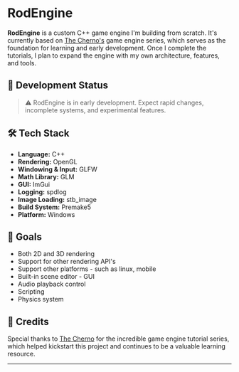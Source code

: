 # RodEngine

**RodEngine** is a custom C++ game engine I'm building from scratch. It's currently based on [The Cherno's](https://www.youtube.com/@TheCherno) game engine series, which serves as the foundation for learning and early development. Once I complete the tutorials, I plan to expand the engine with my own architecture, features, and tools.

## 🚧 Development Status

> ⚠️ RodEngine is in early development. Expect rapid changes, incomplete systems, and experimental features.

## 🛠 Tech Stack

- **Language:** C++  
- **Rendering:** OpenGL 
- **Windowing & Input:** GLFW  
- **Math Library:** GLM  
- **GUI:** ImGui  
- **Logging:** spdlog  
- **Image Loading:** stb_image  
- **Build System:** Premake5  
- **Platform:** Windows 

## 🎯 Goals

- Both 2D and 3D rendering
- Support for other rendering API's
- Support other platforms - such as linux, mobile
- Built-in scene editor - GUI
- Audio playback control
- Scripting
- Physics system



## 🙏 Credits

Special thanks to [The Cherno](https://github.com/thecherno) for the incredible game engine tutorial series, which helped kickstart this project and continues to be a valuable learning resource.

---

